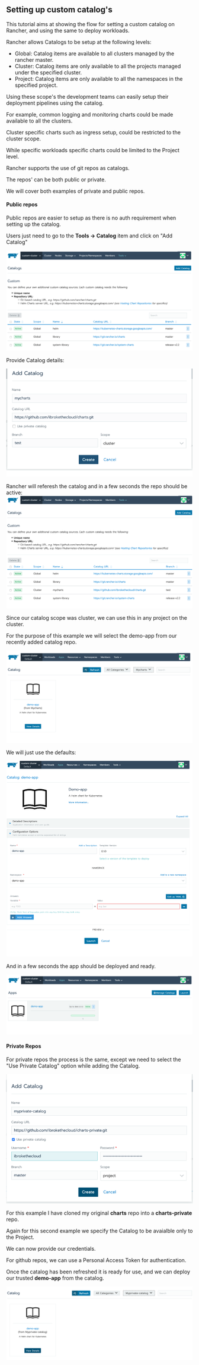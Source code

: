 ## Setting up custom catalog's

This tutorial aims at showing the flow for setting a custom catalog on Rancher, and using the same to deploy workloads.

Rancher allows Catalogs to be setup at the following levels:
* Global: Catalog items are available to all clusters managed by the rancher master.
* Cluster: Catalog items are only available to all the projects managed under the specified cluster.
* Project: Catalog items are only available to all the namespaces in the specified project.

Using these scope's the development teams can easily setup their deployment pipelines using the catalog.

For example, common logging and monitoring charts could be made available to all the clusters.

Cluster specific charts such as ingress setup, could be restricted to the cluster scope.

While specific workloads specific charts could be limited to the Project level.

Rancher supports the use of git repos as catalogs.

The repos' can be both public or private.

We will cover both examples of private and public repos.

#### Public repos
Public repos are easier to setup as there is no auth requirement when setting up the catalog.

Users just need to go to the **Tools -> Catalog** item and click on "Add Catalog"

![](images/catalog1.png)

Provide Catalog details:

![](images/catalog2.png)

Rancher will referesh the catalog and in a few seconds the repo should be active:
![](images/catalog3.png)

Since our catalog scope was cluster, we can use this in any project on the cluster.

For the purpose of this example we will select the demo-app from our recently added catalog repo.

![](images/catalog4.png)

We will just use the defaults:

![](images/catalog5.png)

And in a few seconds the app should be deployed and ready.

![](images/catalog6.png)


#### Private Repos

For private repos the process is the same, except we need to select the "Use Private Catalog" option while adding the Catalog.

![](images/catalog7.png)

For this example I have cloned my original **charts** repo into a **charts-private** repo.

Again for this second example we specify the Catalog to be avaialble only to the Project.

We can now provide our credentials.

For github repos, we can use a Personal Access Token for authentication.

Once the catalog has been refreshed it is ready for use, and we can deploy our trusted **demo-app** from the catalog.

![](images/catalog8.png)